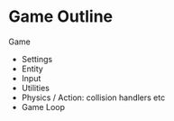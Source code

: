# Game Outline 

Game 
- Settings
- Entity 
- Input 
- Utilities 
- Physics / Action: collision handlers etc
- Game Loop 